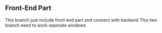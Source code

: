 ## Front-End Part

This branch just include front end part and connect with backend
This two branch need to work seperate windows

